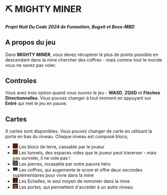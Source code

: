 # ⛏️ MIGHTY MINER
##### Projet Nuit Du Code 2024 de Funasitien, Bugxit et Boss-MBD

## A propos du jeu
Dans **MIGHTY MINER**, vous devez récupérer le plus de points possible en descendant  dans la mine chercher des coffres - mais comme tout le monde vous ne savez pas voler.

## Controles
Vous avez trois option quand vous ouvrez le jeu - **WASD**, **ZQSD** et **Flèches Directionnelles**. Vous pouvez changer à tout moment en appuyant sur **Entré** qui met le jeu en pause.

## Cartes
X cartes sont disponibles. Vous pouvez changer de carte en utilisant la porte en bas du niveau. Chaque niveau est composé blocs; 
- ![Bloc d'air](./bloc.png) Les blocs de terre, cassable par le joueur
- ![Bloc d'air](./air.png) Les tunnels, des espaces vides que le joueur peut traverser - mais pas survoler, il ne vole pas !
- ![Bloc d'air](./pierre.png) Les pierres, incasable par notre pauvre héro
- ![Bloc d'air](./coffre.png) Les coffres, qui augemente le score et offre deux secondes suplémentaires pour vivre dans la mine
- ![Bloc d'air](./echelle.png) Les Echelles, le seul moyen de remonter dans la mine
- ![Bloc d'air](./porte.png) Les portes, qui permettent d'accéder à un autre niveau 
